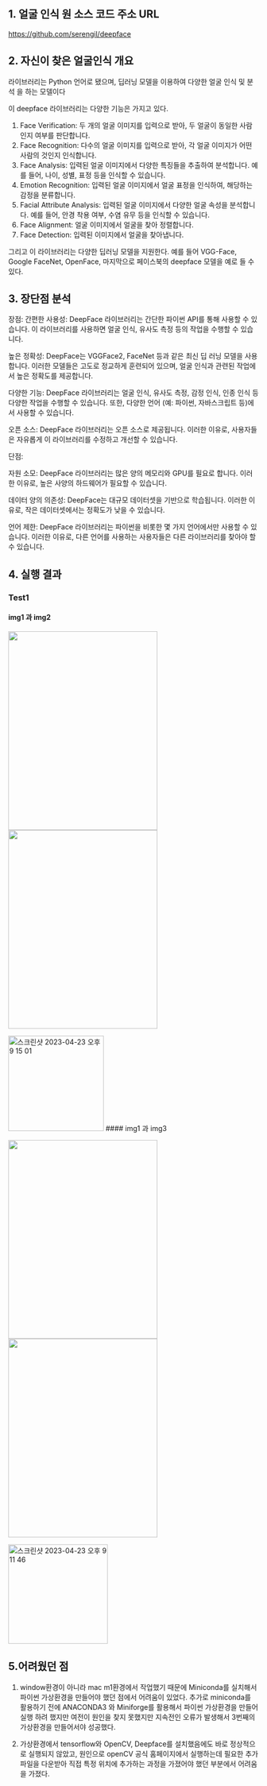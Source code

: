 ## 1.	얼굴 인식 원 소스 코드 주소 URL
 https://github.com/serengil/deepface

## 2.	자신이 찾은 얼굴인식 개요
라이브러리는 Python 언어로 됐으며, 딥러닝 모델을 이용하여 다양한 얼굴 인식 및 분석 을 하는 모델이다

이 deepface 라이브러리는 다양한 기능은 가지고 있다.
1) Face Verification: 두 개의 얼굴 이미지를 입력으로 받아, 두 얼굴이 동일한 사람인지 여부를 판단합니다.
2)	Face Recognition: 다수의 얼굴 이미지를 입력으로 받아, 각 얼굴 이미지가 어떤 사람의 것인지 인식합니다.
3)	Face Analysis: 입력된 얼굴 이미지에서 다양한 특징들을 추출하여 분석합니다. 예를 들어, 나이, 성별, 표정 등을 인식할 수 있습니다.
4)	Emotion Recognition: 입력된 얼굴 이미지에서 얼굴 표정을 인식하여, 해당하는 감정을 분류합니다.
5)	Facial Attribute Analysis: 입력된 얼굴 이미지에서 다양한 얼굴 속성을 분석합니다. 예를 들어, 안경 착용 여부, 수염 유무 등을 인식할 수 있습니다.
6)	Face Alignment: 얼굴 이미지에서 얼굴을 찾아 정렬합니다.
7)	Face Detection: 입력된 이미지에서 얼굴을 찾아냅니다.

그리고 이 라이브러리는 다양한 딥러닝 모델을 지원한다. 예를 들어 VGG-Face, Google FaceNet, OpenFace, 마지막으로 페이스북의 deepface 모델을 예로 들 수 있다.
## 3.	장단점 분석
장점:
간편한 사용성: DeepFace 라이브러리는 간단한 파이썬 API를 통해 사용할 수 있습니다. 이 라이브러리를 사용하면 얼굴 인식, 유사도 측정 등의 작업을 수행할 수 있습니다.

높은 정확성: DeepFace는 VGGFace2, FaceNet 등과 같은 최신 딥 러닝 모델을 사용합니다. 이러한 모델들은 고도로 정교하게 훈련되어 있으며, 얼굴 인식과 관련된 작업에서 높은 정확도를 제공합니다.

다양한 기능: DeepFace 라이브러리는 얼굴 인식, 유사도 측정, 감정 인식, 인종 인식 등 다양한 작업을 수행할 수 있습니다. 또한, 다양한 언어 (예: 파이썬, 자바스크립트 등)에서 사용할 수 있습니다.

오픈 소스: DeepFace 라이브러리는 오픈 소스로 제공됩니다. 이러한 이유로, 사용자들은 자유롭게 이 라이브러리를 수정하고 개선할 수 있습니다.

단점:

자원 소모: DeepFace 라이브러리는 많은 양의 메모리와 GPU를 필요로 합니다. 이러한 이유로, 높은 사양의 하드웨어가 필요할 수 있습니다.

데이터 양의 의존성: DeepFace는 대규모 데이터셋을 기반으로 학습됩니다. 이러한 이유로, 작은 데이터셋에서는 정확도가 낮을 수 있습니다.

언어 제한: DeepFace 라이브러리는 파이썬을 비롯한 몇 가지 언어에서만 사용할 수 있습니다. 이러한 이유로, 다른 언어를 사용하는 사용자들은 다른 라이브러리를 찾아야 할 수 있습니다.

## 4. 실행 결과

### Test1

#### img1 과 img2

<img src="https://user-images.githubusercontent.com/112689981/233839372-5a2fbbde-0928-4947-ab4b-1a56dcc973f1.jpg" width="300" height="400"/><img src="https://user-images.githubusercontent.com/112689981/233839380-201070f6-add2-4714-967e-372b69762090.jpg" width="300" height="400"/>

<img width="192" alt="스크린샷 2023-04-23 오후 9 15 01" src="https://user-images.githubusercontent.com/112689981/233839391-fdbd6487-8f1b-47c0-8f93-306850a2903a.png">
#### img1 과 img3

<img src="https://user-images.githubusercontent.com/112689981/233839425-35b2890a-6174-4f1b-a835-25ff9fbd7ebf.jpg" width="300" height="400"/><img src="https://user-images.githubusercontent.com/112689981/233839428-e285be80-4b61-4a5e-86dc-b4b7be624160.jpg" width="300" height="400"/>

<img width="200" alt="스크린샷 2023-04-23 오후 9 11 46" src="https://user-images.githubusercontent.com/112689981/233839431-4685d4df-4563-48b8-a1f1-5af6f3f75eb9.png">


## 5.어려웠던 점
 1) window환경이 아니라 mac m1환경에서 작업했기 때문에 Miniconda를 실치해서 파이썬 가상환경을 만들어야 했던 점에서 어려움이 있었다.
  추가로 miniconda를 활용하기 전에 ANACONDA3 와 Miniforge를 활용해서 파이썬 가상환경을 만들어 실행 하려 했지만 여전이 원인을 찾지 못했지만 지속전인 오류가 발생해서 3번째의 가상환경을 만들어서야 성공했다.
  
 2) 가상환경에서 tensorflow와 OpenCV, Deepface를 설치했음에도 바로 정상적으로 실행되지 않았고, 원인으로 openCV 공식 홈페이지에서 실행하는데 필요한 추가 파일을 다운받아 직접 특정 위치에 추가하는 과정을 가졌어야 했던 부분에서 어려움을 가졌다.


